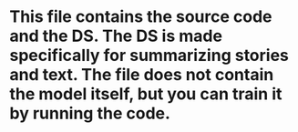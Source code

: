 # This file contains the source code and the DS. The DS is made specifically for summarizing stories and text. The file does not contain the model itself, but you can train it by running the code.
